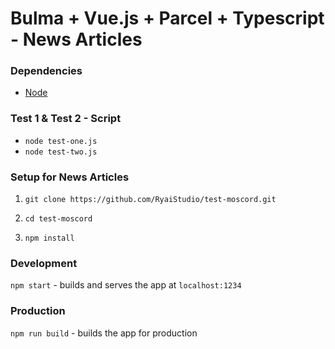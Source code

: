 
# Bulma + Vue.js + Parcel + Typescript - News Articles

  
### Dependencies

*  [Node](https://nodejs.org/)


### Test 1 & Test  2 - Script

* `node test-one.js`
*  `node test-two.js`

### Setup for News Articles

1.  `git clone https://github.com/RyaiStudio/test-moscord.git`

1.  `cd test-moscord`

1.  `npm install`

### Development

  
`npm start` - builds and serves the app at `localhost:1234`


### Production
  
`npm run build` - builds the app for production
  
  
